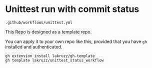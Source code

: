 # Unittest run with commit status

`.github/workflows/unittest.yml`

This Repo is designed as a template repo.

You can apply it to your own repo like this, provided that you have `gh`  installed and authenticated.

```shell
gh extension install lakruzz/gh-template
gh template lakruzz/unittest_status_workflow
```